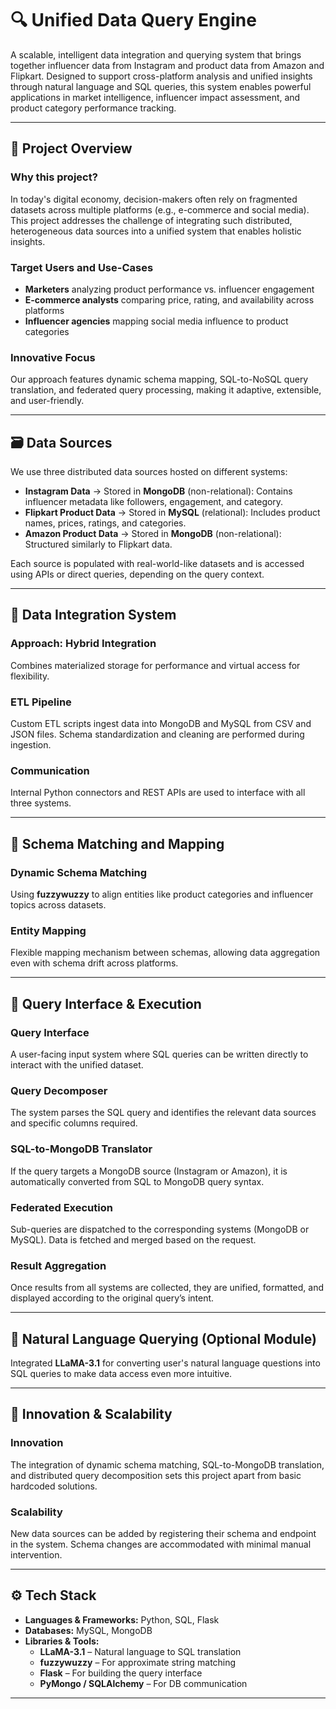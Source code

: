 # 🔍 Unified Data Query Engine

A scalable, intelligent data integration and querying system that brings together influencer data from Instagram and product data from Amazon and Flipkart. Designed to support cross-platform analysis and unified insights through natural language and SQL queries, this system enables powerful applications in market intelligence, influencer impact assessment, and product category performance tracking.

---

## 📌 Project Overview

### Why this project?

In today's digital economy, decision-makers often rely on fragmented datasets across multiple platforms (e.g., e-commerce and social media). This project addresses the challenge of integrating such distributed, heterogeneous data sources into a unified system that enables holistic insights.

### Target Users and Use-Cases

- **Marketers** analyzing product performance vs. influencer engagement  
- **E-commerce analysts** comparing price, rating, and availability across platforms  
- **Influencer agencies** mapping social media influence to product categories  

### Innovative Focus

Our approach features dynamic schema mapping, SQL-to-NoSQL query translation, and federated query processing, making it adaptive, extensible, and user-friendly.

---

## 🗃️ Data Sources

We use three distributed data sources hosted on different systems:

- **Instagram Data** → Stored in **MongoDB** (non-relational): Contains influencer metadata like followers, engagement, and category.
- **Flipkart Product Data** → Stored in **MySQL** (relational): Includes product names, prices, ratings, and categories.
- **Amazon Product Data** → Stored in **MongoDB** (non-relational): Structured similarly to Flipkart data.

Each source is populated with real-world-like datasets and is accessed using APIs or direct queries, depending on the query context.

---

## 🔗 Data Integration System

### Approach: Hybrid Integration

Combines materialized storage for performance and virtual access for flexibility.

### ETL Pipeline

Custom ETL scripts ingest data into MongoDB and MySQL from CSV and JSON files. Schema standardization and cleaning are performed during ingestion.

### Communication

Internal Python connectors and REST APIs are used to interface with all three systems.

---

## 🔄 Schema Matching and Mapping

### Dynamic Schema Matching

Using **fuzzywuzzy** to align entities like product categories and influencer topics across datasets.

### Entity Mapping

Flexible mapping mechanism between schemas, allowing data aggregation even with schema drift across platforms.

---

## 💬 Query Interface & Execution

### Query Interface

A user-facing input system where SQL queries can be written directly to interact with the unified dataset.

### Query Decomposer

The system parses the SQL query and identifies the relevant data sources and specific columns required.

### SQL-to-MongoDB Translator

If the query targets a MongoDB source (Instagram or Amazon), it is automatically converted from SQL to MongoDB query syntax.

### Federated Execution

Sub-queries are dispatched to the corresponding systems (MongoDB or MySQL). Data is fetched and merged based on the request.

### Result Aggregation

Once results from all systems are collected, they are unified, formatted, and displayed according to the original query’s intent.

---

## 🧠 Natural Language Querying (Optional Module)

Integrated **LLaMA-3.1** for converting user's natural language questions into SQL queries to make data access even more intuitive.

---

## 🚀 Innovation & Scalability

### Innovation

The integration of dynamic schema matching, SQL-to-MongoDB translation, and distributed query decomposition sets this project apart from basic hardcoded solutions.

### Scalability

New data sources can be added by registering their schema and endpoint in the system. Schema changes are accommodated with minimal manual intervention.

---

## ⚙️ Tech Stack

- **Languages & Frameworks:** Python, SQL, Flask  
- **Databases:** MySQL, MongoDB  
- **Libraries & Tools:**  
  - **LLaMA-3.1** – Natural language to SQL translation  
  - **fuzzywuzzy** – For approximate string matching  
  - **Flask** – For building the query interface  
  - **PyMongo / SQLAlchemy** – For DB communication

---


